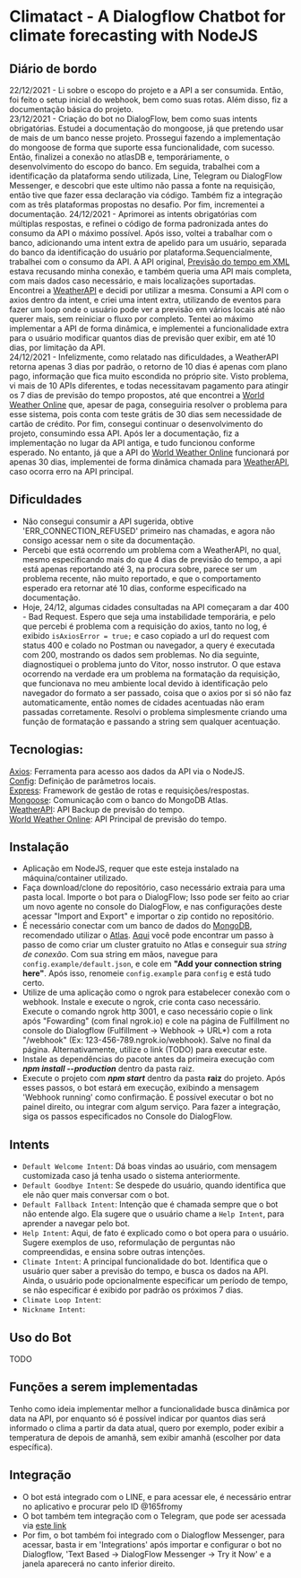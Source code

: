 # Climatact - A Dialogflow Chatbot for climate forecasting with NodeJS


## Diário de bordo
22/12/2021 - Li sobre o escopo do projeto e a API a ser consumida. Então, foi feito o setup inicial do webhook, bem como suas rotas. Além disso, fiz a documentação básica do projeto.  
23/12/2021 - Criação do bot no DialogFlow, bem como suas intents obrigatórias. Estudei a documentação do mongoose, já que pretendo usar de mais de um banco nesse projeto. Prossegui fazendo a implementação do mongoose de forma que suporte essa funcionalidade, com sucesso. Então, finalizei a conexão no atlasDB e, temporáriamente, o desenvolvimento do escopo do banco. Em seguida, trabalhei com a identificação da plataforma sendo utilizada, Line, Telegram ou DialogFlow Messenger, e descobri que este ultimo não passa a fonte na requisição, então tive que fazer essa declaração via código. Também fiz a integração com as três plataformas propostas no desafio. Por fim, incrementei a documentação.
24/12/2021 - Aprimorei as intents obrigatórias com múltiplas respostas, e refinei o código de forma padronizada antes do consumo da API o máximo possível. Após isso, voltei a trabalhar com o banco, adicionando uma intent extra de apelido para um usuário, separada do banco da identificação do usuário por plataforma.Sequencialmente, trabalhei com o consumo da API. A API original, [Previsão do tempo em XML](http://servicos.cptec.inpe.br/XML/) estava recusando minha conexão, e também queria uma API mais completa, com mais dados caso necessário, e mais localizações suportadas. Encontrei a [WeatherAPI](https://www.weatherapi.com) e decidi por utilizar a mesma. Consumi a API com o axios dentro da intent, e criei uma intent extra, utilizando de eventos para fazer um loop onde o usuário pode ver a previsão em vários locais até não querer mais, sem reiniciar o fluxo por completo. Tentei ao máximo implementar a API de forma dinâmica, e implementei a funcionalidade extra para o usuário modificar quantos dias de previsão quer exibir, em até 10 dias, por limitação da API.  
24/12/2021 - Infelizmente, como relatado nas dificuldades, a WeatherAPI retorna apenas 3 dias por padrão, o retorno de 10 dias é apenas com plano pago, informação que fica muito escondida no próprio site. Visto problema, vi mais de 10 APIs diferentes, e todas necessitavam pagamento para atingir os 7 dias de previsão do tempo propostos, até que encontrei a [World Weather Online](https://www.worldweatheronline.com/) que, apesar de paga, conseguiria resolver o problema para esse sistema, pois conta com teste grátis de 30 dias sem necessidade de cartão de crédito. Por fim, consegui continuar o desenvolvimento do projeto, consumindo essa API. Após ler a documentação, fiz a implementação no lugar da API antiga, e tudo funcionou conforme esperado. No entanto, já que a API do [World Weather Online](https://www.worldweatheronline.com/) funcionará por apenas 30 dias, implementei de forma dinâmica chamada para [WeatherAPI](https://www.weatherapi.com), caso ocorra erro na API principal.  

## Dificuldades
- Não consegui consumir a API sugerida, obtive 'ERR_CONNECTION_REFUSED' primeiro nas chamadas, e agora não consigo acessar nem o site da documentação.
- Percebi que está ocorrendo um problema com a WeatherAPI, no qual, mesmo especificando mais do que 4 dias de previsão do tempo, a api está apenas reportando até 3, na procura sobre, parece ser um problema recente, não muito reportado, e que o comportamento esperado era retornar até 10 dias, conforme especificado na documentação.
- Hoje, 24/12, algumas cidades consultadas na API começaram a dar 400 - Bad Request. Espero que seja uma instabilidade temporária, e pelo que percebi é problema com a requisição do axios, tanto no log, é exibido `isAxiosError = true;` e caso copiado a url do request com status 400 e colado no Postman ou navegador, a query é executada com 200, mostrando os dados sem problemas. No dia seguinte, diagnostiquei o problema junto do Vitor, nosso instrutor. O que estava ocorrendo na verdade era um problema na formatação da requisição, que funcionava no meu ambiente local devido à identificação pelo navegador do formato a ser passado, coisa que o axios por si só não faz automaticamente, então nomes de cidades acentuadas não eram passadas corretamente. Resolvi o problema simplesmente criando uma função de formatação e passando a string sem qualquer acentuação.

## Tecnologias: 
[Axios](https://github.com/axios/axios): Ferramenta para acesso aos dados da API via o NodeJS.  
[Config](https://www.npmjs.com/package/config): Definição de parâmetros locais.  
[Express](https://expressjs.com/pt-br/): Framework de gestão de rotas e requisições/respostas.  
[Mongoose](https://mongoosejs.com): Comunicação com o banco do MongoDB Atlas.  
[WeatherAPI](https://www.weatherapi.com): API Backup de previsão do tempo.  
[World Weather Online](https://www.worldweatheronline.com/): API Principal de previsão do tempo.  

## Instalação

- Aplicação em NodeJS, requer que este esteja instalado na máquina/container utilizado. 
- Faça download/clone do repositório, caso necessário extraia para uma pasta local. Importe o bot para o DialogFlow; Isso pode ser feito ao criar um novo agente no console do DialogFlow, e nas configurações deste acessar "Import and Export" e importar o zip contido no repositório.
- É necessário conectar com um banco de dados do [MongoDB](https://www.mongodb.com), recomendado utilizar o [Atlas](https://www.mongodb.com/atlas/database). [Aqui](https://medium.com/reprogramabr/conectando-no-banco-de-dados-cloud-mongodb-atlas-bca63399693f) você pode encontrar um passo à passo de como criar um cluster gratuito no Atlas e conseguir sua <i>string de conexão</i>. Com sua string em mãos, navegue para `config.example/default.json`, e cole em <b>"Add your connection string here"</b>. Após isso, renomeie `config.example` para `config` e está tudo certo.
- Utilize de uma aplicação como o ngrok para estabelecer conexão com o webhook. Instale e execute o ngrok, crie conta caso necessário. Execute o comando ngrok http 3001, e caso necessário copie o link após "Fowarding" (com final ngrok.io) e cole na página de Fulfillment no console do Dialogflow (Fulfillment -> Webhook -> URL*) com a rota "/webhook" (Ex: 123-456-789.ngrok.io/webhook). Salve no final da página. Alternativamente, utilize o link (TODO) para executar este.
- Instale as dependências do pacote antes da primeira execução com <b><i>npm install --production</i></b> dentro da pasta raiz.
- Execute o projeto com <b><i>npm start</i></b> dentro da pasta <b>raiz</b> do projeto. Após esses passos, o bot estará em execução, exibindo a mensagem 'Webhook running' como confirmação. É possível executar o bot no painel direito, ou integrar com algum serviço. Para fazer a integração, siga os passos especificados no Console do DialogFlow.

## Intents
- `Default Welcome Intent`: Dá boas vindas ao usuário, com mensagem customizada caso já tenha usado o sistema anteriormente.
- `Default Goodbye Intent`: Se despede do usuário, quando identifica que ele não quer mais conversar com o bot.
- `Default Fallback Intent`: Intenção que é chamada sempre que o bot não entende algo. Ela sugere que o usuário chame a `Help Intent`, para aprender a navegar pelo bot.
- `Help Intent`: Aqui, de fato é explicado como o bot opera para o usuário. Sugere exemplos de uso, reformulação de perguntas não compreendidas, e ensina sobre outras intenções.
- `Climate Intent`: A principal funcionalidade do bot. Identifica que o usuário quer saber a previsão do tempo, e busca os dados na API. Ainda, o usuário pode opcionalmente especificar um período de tempo, se não especificar é exibido por padrão os próximos 7 dias.
- `Climate Loop Intent`:
- `Nickname Intent`:

## Uso do Bot
TODO

## Funções a serem implementadas

Tenho como ideia implementar melhor a funcionalidade busca dinâmica por data na API, por enquanto só é possível indicar por quantos dias será informado o clima a partir da data atual, quero por exemplo, poder exibir a temperatura de depois de amanhã, sem exibir amanhã (escolher por data específica).

## Integração
  
- O bot está integrado com o LINE, e para acessar ele, é necessário entrar no aplicativo e procurar pelo ID @165fromy
- O bot também tem integração com o Telegram, que pode ser acessada via [este link](t.me/Climatact_bot)
- Por fim, o bot também foi integrado com o Dialogflow Messenger, para acessar, basta ir em 'Integrations' após importar e configurar o bot no Dialogflow, 'Text Based -> DialogFlow Messenger -> Try it Now' e a janela aparecerá no canto inferior direito.